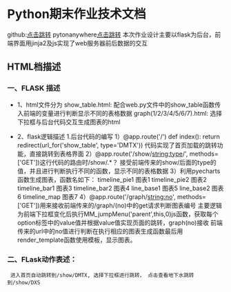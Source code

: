 # Python期末作业技术文档
github:[点击跳转]('https://github.com/zhouzhouzihao/FLaskWebExample')
pytonanywhere[点击跳转]('')
本次作业设计主要以flask为后台，前端界面用jinja2及js实现了web服务器前后数据的交互
## HTML档描述

### 一、FLASK 描述
* 1、html文件分为
  show_table.html: 配合web.py文件中的show_table函数传入前端的变量进行判断显示不同的表格数据
  graph(1/2/3/4/5/6/7).html: 选择下拉框与后台代码交互生成图表的html
  
- 2、flask逻辑描述
  1.后台代码的编写
  1）@app.route('/')
      def index():
          return redirect(url_for('show_table', type='DMTX'))
     代码实现了首页加载的跳转功能，直接跳转到表格界面
   2）@app.route('/show/<string:type>/', methods=['GET'])这行代码的路由时/show/.*？
      接受前端传来的show/后面的type的值，并且进行判断执行不同的函数，显示不同的表格数据
   3）利用pyecharts函数生成图表，函数名如下：
      timeline_pie1 图表1
      timeline_pie2 图表2
      timeline_bar1 图表3
      timeline_bar2 图表4
      line_base1 图表5
      line_base2 图表6
      timeline_map 图表7
   4）@app.route('/graph/<string:no>', methods=['GET'])用来接收前端传来的/graph/(no)中的get请求判断图表编号
      主要逻辑为前端下拉框变化后执行MM_jumpMenu('parent',this,0)js函数，获取每个option标签中的value值并根据value值实现页面的跳转，graph(no)接收       前端传来的url中的no值进行判断在执行相应的图表生成函数最后用render_template函数使用模板，显示图表。
### 二、FLask动作表述：
     进入首页自动跳转到/show/DMTX, 选择下拉框进行跳转， 点击查看地下水跳转到/show/DXS
